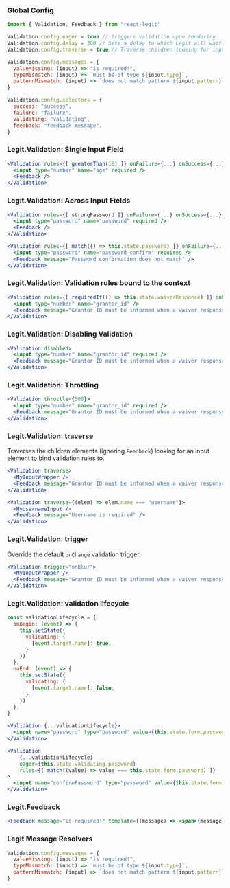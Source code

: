 ### Global Config

```jsx
import { Validation, Feedback } from "react-legit"

Validation.config.eager = true // triggers validation upon rendering
Validation.config.delay = 300 // Sets a delay to which Legit will wait for before triggering any validation feedback
Validation.config.traverse = true // Traverse children looking for input fields to bind validation rules to.

Validation.config.messages = {
  valueMissing: (input) => "is required!",
  typeMismatch: (input) => `must be of type ${input.type}`,
  patternMismatch: (input) => `does not match pattern ${input.pattern}!`,
}

Validation.config.selectors = {
  success: "success",
  failure: "failure",
  validating: "validating",
  feedback: "feedback-message",
}
```

### Legit.Validation: Single Input Field

```jsx
<Validation rules={[ greaterThan(18) ]} onFailure={...} onSuccess={...}>
  <input type="number" name="age" required />
  <Feedback />
</Validation>
```

### Legit.Validation: Across Input Fields

```jsx
<Validation rules={[ strongPassword ]} onFailure={...} onSuccess={...}>
  <input type="password" name="password" required />
  <Feedback />
</Validation>

<Validation rules={[ match(() => this.state.password) ]} onFailure={...} onSuccess={...}>
  <input type="password" name="password_confirm" required />
  <Feedback message="Password confirmation does not match" />
</Validation>
```

### Legit.Validation: Validation rules bound to the context

```jsx
<Validation rules={[ requiredIf(() => this.state.waiverResponse) ]} onFailure={...} onSuccess={...}>
  <input type="number" name="grantor_id" />
  <Feedback message="Grantor ID must be informed when a waiver response is provided" />
</Validation>
```

### Legit.Validation: Disabling Validation

```jsx
<Validation disabled>
  <input type="number" name="grantor_id" required />
  <Feedback message="Grantor ID must be informed when a waiver response is provided" />
</Validation>
```

### Legit.Validation: Throttling

```jsx
<Validation throttle={500}>
  <input type="number" name="grantor_id" required />
  <Feedback message="Grantor ID must be informed when a waiver response is provided" />
</Validation>
```

### Legit.Validation: traverse

Traverses the children elements (ignoring `Feedback`) looking for an input element to bind validation rules to.

```jsx
<Validation traverse>
  <MyInputWrapper />
  <Feedback message="Grantor ID must be informed when a waiver response is provided" />
</Validation>
```

```jsx
<Validation traverse={(elem) => elem.name === "username"}>
  <MyUsernameInput />
  <Feedback message="Username is required" />
</Validation>
```

### Legit.Validation: trigger

Override the default `onChange` validation trigger.

```jsx
<Validation trigger="onBlur">
  <MyInputWrapper />
  <Feedback message="Grantor ID must be informed when a waiver response is provided" />
</Validation>
```

### Legit.Validation: validation lifecycle


```jsx
const validationLifecycle = {
  onBegin: (event) => {
    this.setState({
      validating: {
        [event.target.name]: true,
      }
    })
  },
  onEnd: (event) => {
    this.setState({
      validating: {
        [event.target.name]: false,
      }
    })
  },
}

<Validation {...validationLifecycle}>
  <input name="password" type="password" value={this.state.form.password} />
</Validation>

<Validation
    {...validationLifecycle}
    eager={this.state.validating.password}
    rules={[ match((value) => value === this.state.form.password) ]}
>
  <input name="confirmPassword" type="password" value={this.state.form.confirmPassword} />
</Validation>
```

### Legit.Feedback

```jsx
<Feedback message="is required!" template={(message) => <span>{message}</span>} />
```
### Legit Message Resolvers

```js
Validation.config.messages = {
  valueMissing: (input) => "is required!",
  typeMismatch: (input) => `must be of type ${input.type}`,
  patternMismatch: (input) => `does not match pattern ${input.pattern}!`,
}
```